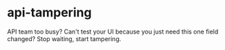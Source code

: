 # api-tampering
API team too busy? Can't test your UI because you just need this one field changed? Stop waiting, start tampering.
